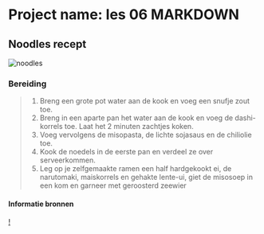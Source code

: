 # Project name: les 06 MARKDOWN

## Noodles recept
![noodles](https://upload.wikimedia.org/wikipedia/commons/thumb/f/f8/CUP_NOODLE_Light%2C_3_flavors%2C_198_kcal.jpg/640px-CUP_NOODLE_Light%2C_3_flavors%2C_198_kcal.jpg)

### Bereiding
>1. Breng een grote pot water aan de kook en voeg een snufje zout toe. 
>2. Breng in een aparte pan het water aan de kook en voeg de dashi-korrels toe. Laat het 2 minuten zachtjes koken. 
>3. Voeg vervolgens de misopasta, de lichte sojasaus en de chiliolie toe. 
>4. Kook de noedels in de eerste pan en verdeel ze over serveerkommen. 
>5. Leg op je zelfgemaakte ramen een half hardgekookt ei, de narutomaki, maiskorrels en gehakte lente-ui, giet de misosoep in een kom en garneer met geroosterd zeewier

#### Informatie bronnen
[!](https://www.philips.nl/c-e/ho/artikelen/koken/koken-en-keukentips/zelf-ramen-maken-noedelsoeprecepten.html)
